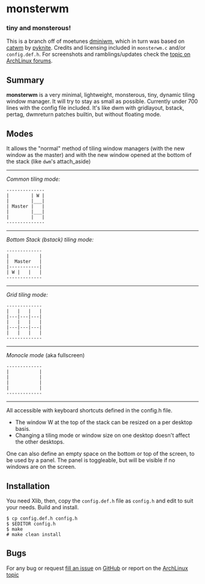 monsterwm
=========

### tiny and monsterous!

This is a branch off of moetunes [dminiwm][], which in turn was based on [catwm][] by [pyknite][].
Credits and licensing included in `monsterwm.c` and/or `config.def.h`.
For screenshots and ramblings/updates check the [topic on ArchLinux forums][monsterwm].

  [pyknite]: https://github.com/pyknite
  [catwm]: https://bbs.archlinux.org/viewtopic.php?id=100215
  [dminiwm]: https://bbs.archlinux.org/viewtopic.php?id=126463
  [monsterwm]: https://bbs.archlinux.org/viewtopic.php?pid=1029955


Summary
-------

**monsterwm** is a very minimal, lightweight, monsterous, tiny, dynamic tiling window manager.
It will try to stay as small as possible. Currently under 700 lines with the config file included.
It's like dwm with gridlayout, bstack, pertag, dwmreturn patches builtin, but without floating mode.

Modes
-----

It allows the "normal" method of tiling window managers (with the new window as the master)
and with the new window opened at the bottom of the stack (like `dwm`'s attach\_aside)

---

*Common tiling mode:*

    --------------
    |        | W |
    |        |___|
    | Master |   |
    |        |___|
    |        |   |
    --------------

---

*Bottom Stack (bstack) tiling mode:*

    -------------
    |           |
    |  Master   |
    |-----------|
    | W |   |   |
    -------------

---

 *Grid tiling mode:*

    -------------
    |   |   |   |
    |---|---|---|
    |   |   |   |
    |---|---|---|
    |   |   |   |
    -------------

---

 *Monocle mode* (aka fullscreen)

    -------------
    |           |
    |           |
    |           |
    |           |
    -------------

---

All accessible with keyboard shortcuts defined in the config.h file.

 * The window W at the top of the stack can be resized on a per desktop basis.
 * Changing a tiling mode or window size on one desktop doesn't affect the other desktops.

One can also define an empty space on the bottom or top of the screen, to be used by a panel.
The panel is toggleable, but will be visible if no windows are on the screen.

Installation
------------

You need Xlib, then,
copy the `config.def.h` file as `config.h`
and edit to suit your needs.
Build and install.

    $ cp config.def.h config.h
    $ $EDITOR config.h
    $ make
    # make clean install


Bugs
----

For any bug or request [fill an issue][bug] on [GitHub][ghp] or report on the [ArchLinux topic][monsterwm]

  [bug]: https://github.com/c00kiemon5ter/monsterwm/issues
  [ghp]: https://github.com/c00kiemon5ter/monsterwm

